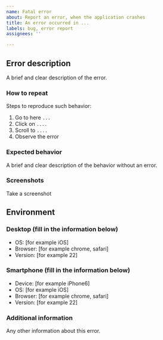 ```yaml
---
name: Fatal error
about: Report an error, when the application crashes
title: An error occurred in ...
labels: bug, error report
assignees: ''

---
```


## Error description

A brief and clear description of the error.

### How to repeat

Steps to reproduce such behavior:

1. Go to here `...`
2. Click on `....`
3. Scroll to `....`
4. Observe the error

### Expected behavior

A brief and clear description of the behavior without an error.

### Screenshots

Take a screenshot

## Environment

### Desktop (fill in the information below)

- OS: [for example iOS]
- Browser: [for example chrome, safari]
- Version: [for example 22]

### Smartphone (fill in the information below)

- Device: [for example iPhone6]
- OS: [for example iOS]
- Browser: [for example chrome, safari]
- Version: [for example 22]

### Additional information

Any other information about this error.

